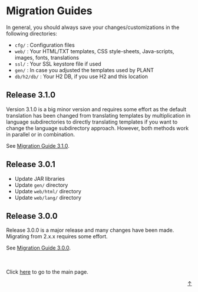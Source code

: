 # Migration Guides

In general, you should always save your changes/customizations in the following directories:

- `cfg/` : Configuration files
- `web/` : Your HTML/TXT templates, CSS style-sheets, Java-scripts, images, fonts, translations 
- `ssl/` : Your SSL keystore file if used
- `gen/` : In case you adjusted the templates used by PLANT
- `db/h2/db/` : Your H2 DB, if you use H2 and this location

## Release 3.1.0

Version 3.1.0 is a big minor version and requires some effort as the default translation has been 
changed from translating templates by multiplication in language subdirectories to directly 
translating templates if you want to change the language subdirectory approach. However, 
both methods work in parallel or in combination.

See [Migration Guide 3.1.0](migration/3_1_0.md).

## Release 3.0.1

- Update JAR libraries
- Update `gen/` directory
- Update `web/html/` directory
- Update `web/lang/` directory

## Release 3.0.0

Release 3.0.0 is a major release and many changes have been made. Migrating from 2.x.x requires some effort.

See [Migration Guide 3.0.0](migration/3_0_0.md).

<br>
<br>
Click <a href="../README.md">here</a> to go to the main page.

<p align="right"><a href="#top">&uarr;</a></p>
